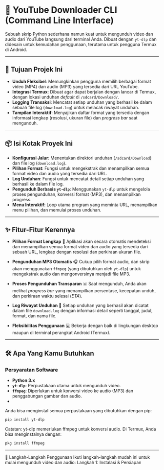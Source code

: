 # 

# 🚀 YouTube Downloader CLI (Command Line Interface)

Sebuah skrip Python sederhana namun kuat untuk mengunduh video dan audio dari YouTube langsung dari terminal Anda. Dibuat dengan `yt-dlp` dan didesain untuk kemudahan penggunaan, terutama untuk pengguna Termux di Android.

---

## 🔗 Tujuan Projek Ini

* **Unduh Fleksibel**: Memungkinkan pengguna memilih berbagai format video (MP4) dan audio (MP3) yang tersedia dari URL YouTube.
* **Integrasi Termux**: Dibuat agar dapat berjalan dengan lancar di Termux, dengan lokasi unduhan *default* di `/sdcard/Download/`.
* **Logging Transaksi**: Mencatat setiap unduhan yang berhasil ke dalam sebuah file log (`download.log`) untuk melacak riwayat unduhan.
* **Tampilan Interaktif**: Menyajikan daftar format yang tersedia dengan informasi lengkap (resolusi, ukuran file) dan *progress bar* saat mengunduh.

---

## 📦 Isi Kotak Proyek Ini

* **Konfigurasi Jalur**: Menentukan direktori unduhan (`/sdcard/Download`) dan file log (`download.log`).
* **Pilihan Format**: Fungsi untuk mengekstrak dan menampilkan semua format video dan audio yang tersedia dari URL.
* **Log Unduhan**: Fungsi untuk mencatat detail setiap unduhan yang berhasil ke dalam file log.
* **Pengunduh Berbasis `yt-dlp`**: Menggunakan `yt-dlp` untuk mengelola proses pengunduhan, konversi format (MP3), dan menampilkan progress.
* **Menu Interaktif**: Loop utama program yang meminta URL, menampilkan menu pilihan, dan memulai proses unduhan.

---

## ✨ Fitur-Fitur Kerennya

* **Pilihan Format Lengkap** 🎥
    Aplikasi akan secara otomatis mendeteksi dan menampilkan semua format video dan audio yang tersedia dari sebuah URL, lengkap dengan resolusi dan perkiraan ukuran file.

* **Pengunduhan MP3 Otomatis** 🎧
    Cukup pilih format audio, dan skrip akan menggunakan `ffmpeg` (yang dibutuhkan oleh `yt-dlp`) untuk mengekstrak audio dan mengonversinya menjadi file MP3.

* **Proses Pengunduhan Transparan** 📊
    Saat mengunduh, Anda akan melihat *progress bar* yang menampilkan persentase, kecepatan unduh, dan perkiraan waktu selesai (*ETA*).

* **Log Riwayat Unduhan** 📝
    Setiap unduhan yang berhasil akan dicatat dalam file `download.log` dengan informasi detail seperti tanggal, judul, format, dan nama file.

* **Fleksibilitas Penggunaan** 💻
    Bekerja dengan baik di lingkungan desktop maupun di terminal perangkat Android (Termux).

---

## 🛠️ Apa Yang Kamu Butuhkan

### Persyaratan Software

* **Python 3.x**
* **`yt-dlp`**: Perpustakaan utama untuk mengunduh video.
* **`ffmpeg`**: Diperlukan untuk konversi video ke audio (MP3) dan penggabungan gambar dan audio.
* 

Anda bisa menginstal semua perpustakaan yang dibutuhkan dengan pip:
```bash
pip install yt-dlp
```
Catatan: yt-dlp memerlukan ffmpeg untuk konversi audio. Di Termux, Anda bisa menginstalnya dengan:
```bash
pkg install ffmpeg
```

---

​🚀 Langkah-Langkah Penggunaan
​Ikuti langkah-langkah mudah ini untuk mulai mengunduh video dan audio:
​Langkah 1: Instalasi & Persiapan
